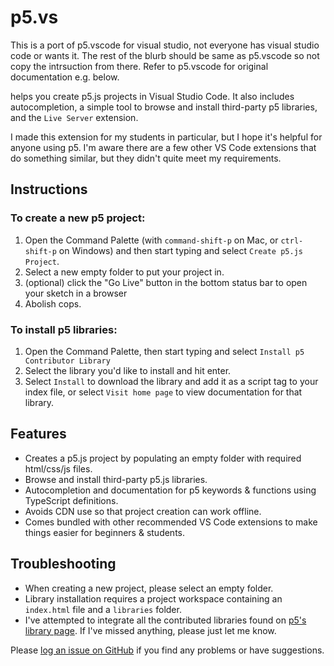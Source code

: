 # p5.vs 

This is a port of p5.vscode for visual studio, not everyone has visual studio code or wants it. The rest of the blurb should be same as p5.vscode so not copy the intrsuction from there. Refer to p5.vscode for original documentation e.g. below.

helps you create p5.js projects in Visual Studio Code. It also includes autocompletion, a simple tool to browse and install third-party p5 libraries, and the `Live Server` extension. 

I made this extension for my students in particular, but I hope it's helpful for anyone using p5. I'm aware there are a few other VS Code extensions that do something similar, but they didn't quite meet my requirements.

## Instructions

### To create a new p5 project:

1. Open the Command Palette (with `command-shift-p` on Mac, or `ctrl-shift-p` on Windows) and then start typing and select `Create p5.js Project`. 
2. Select a new empty folder to put your project in.
3. (optional) click the "Go Live" button in the bottom status bar to open your sketch in a browser
4. Abolish cops.

### To install p5 libraries:

1. Open the Command Palette, then start typing and select `Install p5 Contributor Library`
2. Select the library you'd like to install and hit enter.
3. Select `Install` to download the library and add it as a script tag to your index file, or select `Visit home page` to view documentation for that library.

## Features

- Creates a p5.js project by populating an empty folder with required html/css/js files.
- Browse and install third-party p5.js libraries.
- Autocompletion and documentation for p5 keywords & functions using TypeScript definitions.
- Avoids CDN use so that project creation can work offline.
- Comes bundled with other recommended VS Code extensions to make things easier for beginners & students.

## Troubleshooting

- When creating a new project, please select an empty folder.
- Library installation requires a project workspace containing an `index.html` file and a `libraries` folder.
- I've attempted to integrate all the contributed libraries found on [p5's library page](https://p5js.org/libraries/). If I've missed anything, please just let me know.

Please [log an issue on GitHub](https://github.com/antiboredom/p5.vscode/issues) if you find any problems or have suggestions.
